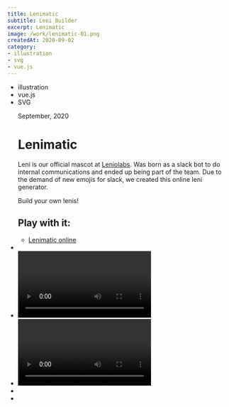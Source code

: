 ```yaml
---
title: Lenimatic
subtitle: Leni Builder
excerpt: Lenimatic
image: /work/lenimatic-01.png
createdAt: 2020-09-02
category: 
- illustration
- svg
- vue.js
---
```


<ul class="tags">
    <li>illustration</li>
    <li>vue.js</li>
    <li>SVG</li>
</ul>
<ul class="gallery masonry">
    <div class="content">
        <p class="content-date">September, 2020</p>
        <h1>Lenimatic</h1>
        <p>Leni is our official mascot at <a target="_blank" rel="noreferrer" href="https://leniolabs.com">Leniolabs</a>. Was born as a slack bot to do internal communications and ended up being part of the team. Due to the demand of new emojis for slack, we created this online leni generator.</p>
        <p>Build your own lenis!</p>
        <h2>Play with it:</h2>
        <ul class="music-list">
            <li><a target="_blank" rel="noreferrer" href="https://lenimatic.netlify.app/" class="heart">Lenimatic online</a></li>
        </ul>
    </div>
    <li><img src="/work/lenimatic-01.png" alt=""></li>
    <li><video controls><source src="/work/lenimatic-05.mp4" type="video/mp4"></video></li>
    <li><video controls><source src="/work/lenimatic-02.mp4" type="video/mp4"></video></li>
    <li><img src="/work/lenimatic-06.png" alt=""></li>
    <li><img src="/work/lenimatic-04.png" alt=""></li>

</ul>